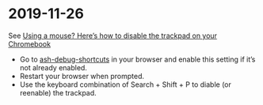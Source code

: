 # 2019-11-26

See [Using a mouse? Here’s how to disable the trackpad on your Chromebook][]

- Go to [ash-debug-shortcuts][] in your browser and enable this setting if it’s not already enabled.
- Restart your browser when prompted.
- Use the keyboard combination of Search + Shift + P to diable (or reenable) the trackpad.

[Using a mouse? Here’s how to disable the trackpad on your Chromebook]:
	https://www.aboutchromebooks.com/news/how-to-disable-trackpad-on-a-chromebook/ "aboutchromebooks.com"
[ash-debug-shortcuts]: chrome://flags/#ash-debug-shortcuts "chrome://flags"

